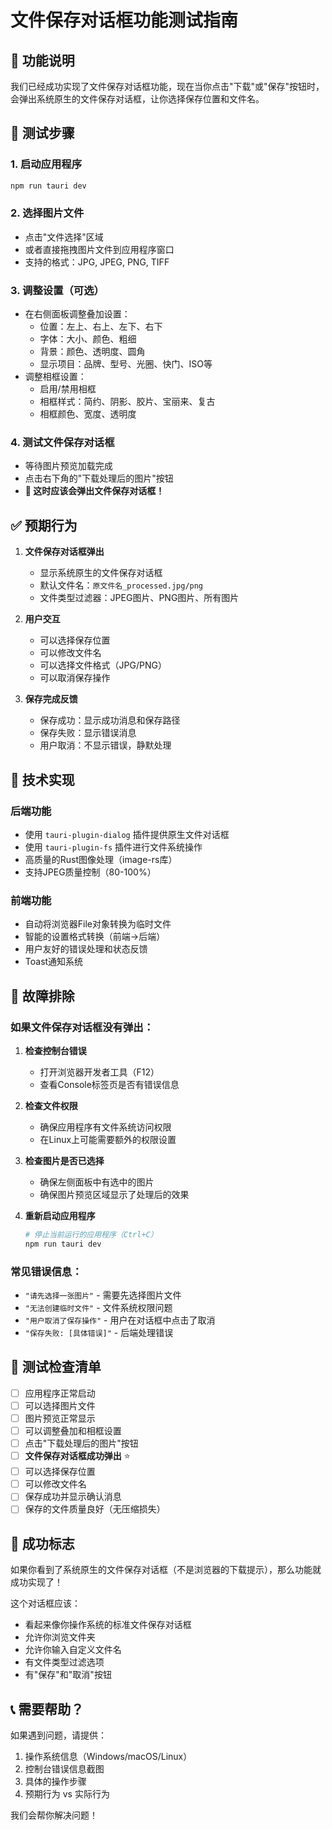# 文件保存对话框功能测试指南

## 🎯 功能说明

我们已经成功实现了文件保存对话框功能，现在当你点击"下载"或"保存"按钮时，会弹出系统原生的文件保存对话框，让你选择保存位置和文件名。

## 🧪 测试步骤

### 1. 启动应用程序
```bash
npm run tauri dev
```

### 2. 选择图片文件
- 点击"文件选择"区域
- 或者直接拖拽图片文件到应用程序窗口
- 支持的格式：JPG, JPEG, PNG, TIFF

### 3. 调整设置（可选）
- 在右侧面板调整叠加设置：
  - 位置：左上、右上、左下、右下
  - 字体：大小、颜色、粗细
  - 背景：颜色、透明度、圆角
  - 显示项目：品牌、型号、光圈、快门、ISO等
- 调整相框设置：
  - 启用/禁用相框
  - 相框样式：简约、阴影、胶片、宝丽来、复古
  - 相框颜色、宽度、透明度

### 4. 测试文件保存对话框
- 等待图片预览加载完成
- 点击右下角的"下载处理后的图片"按钮
- **🎉 这时应该会弹出文件保存对话框！**

## ✅ 预期行为

1. **文件保存对话框弹出**
   - 显示系统原生的文件保存对话框
   - 默认文件名：`原文件名_processed.jpg/png`
   - 文件类型过滤器：JPEG图片、PNG图片、所有图片

2. **用户交互**
   - 可以选择保存位置
   - 可以修改文件名
   - 可以选择文件格式（JPG/PNG）
   - 可以取消保存操作

3. **保存完成反馈**
   - 保存成功：显示成功消息和保存路径
   - 保存失败：显示错误消息
   - 用户取消：不显示错误，静默处理

## 🔧 技术实现

### 后端功能
- 使用 `tauri-plugin-dialog` 插件提供原生文件对话框
- 使用 `tauri-plugin-fs` 插件进行文件系统操作
- 高质量的Rust图像处理（image-rs库）
- 支持JPEG质量控制（80-100%）

### 前端功能
- 自动将浏览器File对象转换为临时文件
- 智能的设置格式转换（前端→后端）
- 用户友好的错误处理和状态反馈
- Toast通知系统

## 🐛 故障排除

### 如果文件保存对话框没有弹出：

1. **检查控制台错误**
   - 打开浏览器开发者工具（F12）
   - 查看Console标签页是否有错误信息

2. **检查文件权限**
   - 确保应用程序有文件系统访问权限
   - 在Linux上可能需要额外的权限设置

3. **检查图片是否已选择**
   - 确保左侧面板中有选中的图片
   - 确保图片预览区域显示了处理后的效果

4. **重新启动应用程序**
   ```bash
   # 停止当前运行的应用程序（Ctrl+C）
   npm run tauri dev
   ```

### 常见错误信息：

- `"请先选择一张图片"` - 需要先选择图片文件
- `"无法创建临时文件"` - 文件系统权限问题
- `"用户取消了保存操作"` - 用户在对话框中点击了取消
- `"保存失败: [具体错误]"` - 后端处理错误

## 📝 测试检查清单

- [ ] 应用程序正常启动
- [ ] 可以选择图片文件
- [ ] 图片预览正常显示
- [ ] 可以调整叠加和相框设置
- [ ] 点击"下载处理后的图片"按钮
- [ ] **文件保存对话框成功弹出** ⭐
- [ ] 可以选择保存位置
- [ ] 可以修改文件名
- [ ] 保存成功并显示确认消息
- [ ] 保存的文件质量良好（无压缩损失）

## 🎉 成功标志

如果你看到了系统原生的文件保存对话框（不是浏览器的下载提示），那么功能就成功实现了！

这个对话框应该：
- 看起来像你操作系统的标准文件保存对话框
- 允许你浏览文件夹
- 允许你输入自定义文件名
- 有文件类型过滤选项
- 有"保存"和"取消"按钮

## 📞 需要帮助？

如果遇到问题，请提供：
1. 操作系统信息（Windows/macOS/Linux）
2. 控制台错误信息截图
3. 具体的操作步骤
4. 预期行为 vs 实际行为

我们会帮你解决问题！